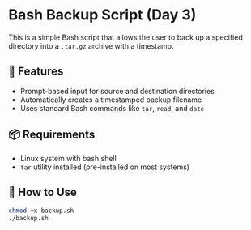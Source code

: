 # Bash Backup Script (Day 3)

This is a simple Bash script that allows the user to back up a specified directory into a `.tar.gz` archive with a timestamp.

## 🧩 Features

- Prompt-based input for source and destination directories
- Automatically creates a timestamped backup filename
- Uses standard Bash commands like `tar`, `read`, and `date`

## 📦 Requirements

- Linux system with bash shell
- `tar` utility installed (pre-installed on most systems)

## 🚀 How to Use

```bash
chmod +x backup.sh
./backup.sh
